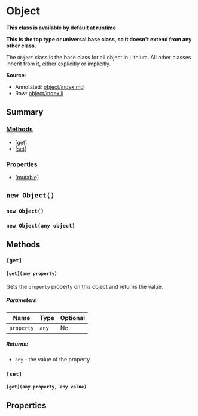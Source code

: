 # Object

**This class is available by default at runtime**

**This is the top type or universal base class, so it doesn't extend from any other class.**

The `Object` class is the base class for all object in Lithium. All other classes inherit from it, either explicitly or implicitly.

**Source**: 
*	Annotated: [object/index.md](../../../lib/object/index.md)
*	Raw: [object/index.li](../../../lib/object/index.li)

## Summary

### [Methods](#methods-1)

*	[[get]](#get)
*	[[set]](#set)

### [Properties](#properties-1)

*	[[mutable]](mutable)

## `new Object()`

### `new Object()`

### `new Object(any object)`

## Methods

### `[get]`

#### `[get](any property)`

Gets the `property` property on this object and returns the value.

##### Parameters

| Name       | Type  | Optional |
|------------|-------|----------|
| `property` | `any` | No       |

##### Returns:

*	`any` - the value of the property.

### `[set]`

#### `[get](any property, any value)`

## Properties

